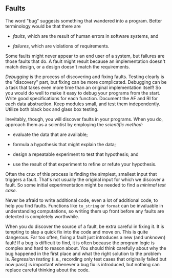 ## Faults

The word "bug" suggests something that wandered into a program.
Better terminology would be that there are 

* *faults*, which are the result of human errors in software systems, and

* *failures*, which are violations of requirements.

Some faults might never appear to an end user of a system, but failures
are those faults that do.  A fault might result because an implementation 
doesn't match design, or a design doesn't match the requirements.

*Debugging* is the process of discovering and fixing faults.  Testing
clearly is the "discovery" part, but fixing can be more complicated.
Debugging can be a task that takes even more time than an original
implementation itself!  So you would do well to make it easy to debug
your programs from the start.  Write good specifications for each function.
Document the AF and RI for each data abstraction.  Keep modules small,
and test them independently.  Utilize both black box and glass box
testing.

Inevitably, though, you will discover faults in your programs.  When
you do, approach them as a scientist by employing the *scientific method:*

* evaluate the data that are available;

* formula a hypothesis that might explain the data; 

* design a repeatable experiment to test that hypothesis; and

* use the result of that experiment to refine or refute your hypothesis.

Often the crux of this process is finding the simplest, smallest input
that triggers a fault.  That's not usually the original input for
which we discover a fault.  So some initial experimentation might be needed
to find a *minimal test case*.

Never be afraid to write additional code, even a lot of additional code,
to help you find faults.  Functions like `to_string` or `format` can
be invaluable in understanding computations, so writing them up front
before any faults are detected is completely worthwhile.  

When you do discover the source of a fault, be extra careful in fixing
it. It is tempting to slap a quick fix into the code and move on. This
is quite dangerous. Far too often, fixing a fault just introduces a new
(and unknown) fault! If a bug is difficult to find, it is often because
the program logic is complex and hard to reason about. You should think
carefully about why the bug happened in the first place and what the
right solution to the problem is. *Regression testing* (i.e., recording
only test cases that originally failed but now pass) is important
whenever a bug fix is introduced, but nothing can replace careful
thinking about the code.